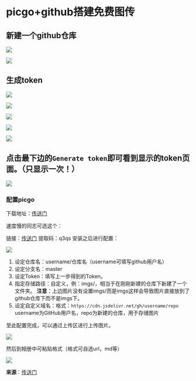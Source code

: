 # picgo+github搭建免费图传

## 新建一个github仓库

![](https://cdn.jsdelivr.net/gh/pingfan443/blog-imgs/imgs20200702161344.png)

![](https://cdn.jsdelivr.net/gh/pingfan443/blog-imgs/imgs20200702161336.png)

## 生成token

![](https://cdn.jsdelivr.net/gh/pingfan443/blog-imgs/imgs20200702161337.png)

![](https://cdn.jsdelivr.net/gh/pingfan443/blog-imgs/imgs20200702161338.png)

![](https://cdn.jsdelivr.net/gh/pingfan443/blog-imgs/imgs20200702161340.png)

![](https://cdn.jsdelivr.net/gh/pingfan443/blog-imgs/imgs20200702161339.png)

![](https://cdn.jsdelivr.net/gh/pingfan443/blog-imgs/imgs20200702161341.png)

## 点击最下边的`Generate token`即可看到显示的token页面。（只显示一次！）

![](https://cdn.jsdelivr.net/gh/pingfan443/blog-imgs/imgs20200702162125.png)

### 配置picgo

下载地址：[传送门](https://github.com/Molunerfinn/PicGo)

速度慢的同志可选这个：

链接：[传送门](https://pan.baidu.com/s/12Hhu5yTL4-ECM54M1oc1Mw )
提取码：q3qs 
安装之后进行配置：

![](https://cdn.jsdelivr.net/gh/pingfan443/blog-imgs/imgs20200702161342.png)

1. 设定仓库名：username/仓库名（username可填写github用户名）
2. 设定分支名：master
3. 设定Token：填写上一步得到的Token。
4. 指定存储路径：自定义，例：imgs/，相当于在刚刚新建的仓库下新建了一个文件夹。
**注意**：上边图片没有设置imgs/而是imgs这样会导致图片直接放到了github仓库下而不是imgs下。
5. 设定自定义域名：格式：`https://cdn.jsdelivr.net/gh/username/repo`
   username为GitHub用户名，repo为新建的仓库，用于存储图片

至此配置完成，可以通过上传区进行上传图片。

![](https://cdn.jsdelivr.net/gh/pingfan443/blog-imgs/imgs20200702161343.png)

然后到相册中可粘贴格式（格式可自选url，md等）

![](https://cdn.jsdelivr.net/gh/pingfan443/blog-imgs/imgs20200702161345.png)

**来源**：[传送门](https://yafine-blog.cn/posts/eb3a.html)

